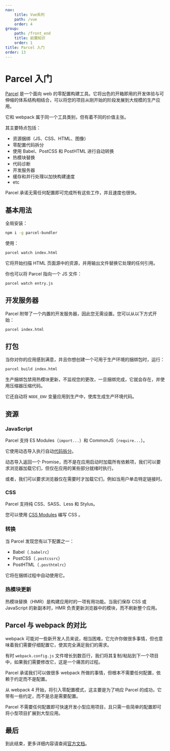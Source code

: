 ```yaml
---
nav:
    title: Vue系列
    path: /vue
    order: 4
group:
    path: /front_end
    title: 前置知识
    order: 1    
title: Parcel 入门
order: 13
---
```


# Parcel 入门

[Parcel](https://parceljs.org/) 是一个面向 web 的零配置构建工具。它将出色的开箱即用的开发体验与可伸缩的体系结构相结合，可以将您的项目从刚开始的阶段发展到大规模的生产应用。

它和 webpack 属于同一个工具类别，但有着不同的价值主张。

其主要特点包括：

- 资源捆绑（JS、CSS、HTML、图像）
- 零配置代码拆分
- 使用 Babel、PostCSS 和 PostHTML 进行自动转换
- 热模块替换
- 代码诊断
- 开发服务器
- 缓存和并行处理以加快构建速度
- etc

Parcel 承诺无需任何配置即可完成所有这些工作，并且速度也很快。

## 基本用法

全局安装：

```bash
npm i -g parcel-bundler
```

使用：

```bash
parcel watch index.html
```

它将开始扫描 HTML 页面源中的资源，并用输出文件替换它处理的任何引用。

你也可以将 Parcel 指向一个 JS 文件：

```bash
parcel watch entry.js
```

## 开发服务器

Parcel 附带了一个内置的开发服务器，因此您无需设置。您可以从以下方式开始：

```bash
parcel index.html
```

## 打包

当你对你的应用感到满意，并且你想创建一个可用于生产环境的捆绑包时，运行：

```bash
parcel build index.html
```

生产捆绑包禁用热模块更新，不监视您的更改，一旦捆绑完成，它就会存在，并使用压缩器压缩代码。

它还自动将 `NODE_ENV` 变量应用到生产中，使库生成生产环境代码。

## 资源

### JavaScript

Parcel 支持 ES Modules（`import...`）和 CommonJS（`require...`）。

它使用动态导入执行自动[代码拆分](https://parceljs.org/code_splitting.html)。

动态导入返回一个 Promise，而不是在应用启动时加载所有依赖项，我们可以要求浏览器加载它们，但仅在应用的某些部分就绪时执行。

或者，我们可以要求浏览器仅在需要时才加载它们，例如当用户单击特定链接时。

### CSS

Parcel 支持纯 CSS、SASS、Less 和 Stylus。

您可以使用 [CSS Modules](https://github.com/css-modules/css-modules) 编写 CSS 。

### 转换

当 Parcel 发现您有以下配置之一：

- Babel（`.babelrc`）
- PostCSS（`.postcssrc`）
- PostHTML（`.posthtmlrc`）

它将在捆绑过程中自动使用它。

### 热模块更新

热模块替换（HMR）是构建应用时的一项有用功能。当我们保存 CSS 或 JavaScript 的新副本时，HMR 负责更新浏览器中的模块，而不刷新整个应用。

## Parcel 与 webpack 的对比

webpack 可能对一些新开发人员来说，相当困难，它允许你做很多事情，但也意味着我们需要仔细配置它，使其完全满足我们的需求。

有时 `webpack.config.js` 文件增长到数百行，我们将其复制/粘贴到下一个项目中，如果我们需要修改它，这是一个痛苦的过程。

Parcel 承诺我们可以做很多 webpack 所做的事情，但根本不需要任何配置，依赖于约定而不是配置。

从 webpack 4 开始，将引入零配置模式，这主要是为了响应 Parcel 的成功，它带有一些约定，而不是总是需要配置。

Parcel 不需要任何配置即可快速开发小型应用项目，且只需一些简单的配置即可将小型项目扩展到大型应用。

## 最后

到此结束，更多详细内容请查阅[官方文档](https://parceljs.org/docs/)。
